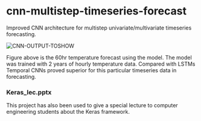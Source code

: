 # cnn-multistep-timeseries-forecast
Improved CNN architecture for multistep univariate/multivariate timeseries forecasting.

![CNN-OUTPUT-TOSHOW](https://user-images.githubusercontent.com/60859449/156728550-fa586e02-16bd-4463-b4a1-c52f3297b3f6.png)


Figure above is the 60hr temperature forecast using the model. The model was trained with 2 years of hourly temperature data. Compared with LSTMs Temporal CNNs proved superior for this particular timeseries data in forecasting.  



### Keras_lec.pptx
This project has also been used to give a special lecture to computer engineering students about the Keras framework. 
